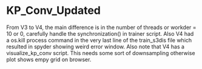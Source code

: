 # KP_Conv_Updated
From V3 to V4, the main difference is in the number of threads or workder = 10 or 0, carefully handle the synchronization() in trainer script. Also V4 had a os.kill process command in the very last line of the train_s3dis file which resulted in spyder showing weird error window.
Also note that V4 has a visualize_kp_conv script. This needs some sort of downsampling otherwise plot shows empy grid on browser.
